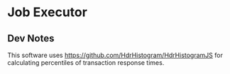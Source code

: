 # Job Executor

## Dev Notes

This software uses https://github.com/HdrHistogram/HdrHistogramJS
for calculating percentiles of transaction response times.
